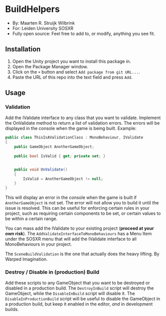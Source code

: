 # BuildHelpers

- By: Maarten R. Struijk Wilbrink
- For: Leiden University SOSXR
- Fully open source: Feel free to add to, or modify, anything you see fit.

## Installation
1. Open the Unity project you want to install this package in.
2. Open the Package Manager window.
3. Click on the `+` button and select `Add package from git URL...`.
4. Paste the URL of this repo into the text field and press `Add`.


## Usage
### Validation
Add the IValidate interface to any class that you want to validate. Implement the OnValidate method to return a list of validation errors. The errors will be displayed in the console when the game is being built. Example:

```csharp
public class ThisIsAValidationClass : MonoBehaviour, IValidate
{
    public GameObject AnotherGameObject;
    
    public bool IsValid { get; private set; }


    public void OnValidate()
    {
        IsValid = AnotherGameObject != null;
    }
}
```
This will display an error in the console when the game is built if `AnotherGameObject` is not set. The error will not allow you to build it until the issue is resolved. This can be useful for enforcing certain rules in your project, such as requiring certain components to be set, or certain values to be within a certain range.

You can mass add the IValidate to your existing project (__proceed at your own risk__). The `AddValidateInterfaceToMonoBehaviours` has a Menu Item under the SOSXR menu that will add the IValidate interface to all MonoBehaviours in your project. 

The `SceneBuildValidation` is the one that actually does the heavy lifting. By Warped Imagination.

### Destroy / Disable in (production) Build
Add these scripts to any GameObject that you want to be destroyed or disabled in a production build. The `DestroyInBuild` script will destroy the GameObject, while the `DisableInBuild` script will disable it. The `DisableInProductionBuild` script will be useful to disable the GameObject in a production build, but keep it enabled in the editor, _and_ in development builds.



